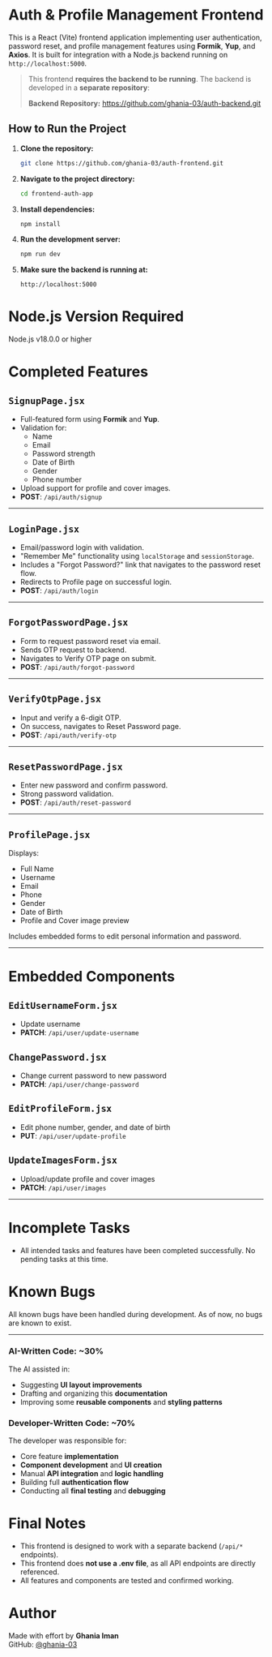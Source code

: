 # Auth & Profile Management Frontend

This is a React (Vite) frontend application implementing user authentication, password reset, and profile management features using **Formik**, **Yup**, and **Axios**. It is built for integration with a Node.js backend running on `http://localhost:5000`.

>  This frontend **requires the backend to be running**. The backend is developed in a **separate repository**:
>
>  **Backend Repository:** https://github.com/ghania-03/auth-backend.git

## How to Run the Project

1. **Clone the repository:**

   ```bash
   git clone https://github.com/ghania-03/auth-frontend.git
2. **Navigate to the project directory:**

    ```bash
    cd frontend-auth-app
3. **Install dependencies:**

    ```bash
    npm install
4. **Run the development server:**

    ```bash
    npm run dev
5. **Make sure the backend is running at:**

    ```arduino
    http://localhost:5000
# Node.js Version Required
  Node.js v18.0.0 or higher
# Completed Features

## `SignupPage.jsx`
- Full-featured form using **Formik** and **Yup**.
- Validation for:
  - Name
  - Email
  - Password strength
  - Date of Birth
  - Gender
  - Phone number
- Upload support for profile and cover images.
- **POST**: `/api/auth/signup`

---

## `LoginPage.jsx`
- Email/password login with validation.
- "Remember Me" functionality using `localStorage` and `sessionStorage`.
- Includes a "Forgot Password?" link that navigates to the password reset flow.
- Redirects to Profile page on successful login.
- **POST**: `/api/auth/login`

---

## `ForgotPasswordPage.jsx`
- Form to request password reset via email.
- Sends OTP request to backend.
- Navigates to Verify OTP page on submit.
- **POST**: `/api/auth/forgot-password`

---

## `VerifyOtpPage.jsx`
- Input and verify a 6-digit OTP.
- On success, navigates to Reset Password page.
- **POST**: `/api/auth/verify-otp`

---

## `ResetPasswordPage.jsx`
- Enter new password and confirm password.
- Strong password validation.
- **POST**: `/api/auth/reset-password`

---

## `ProfilePage.jsx`

Displays:
- Full Name  
- Username  
- Email  
- Phone  
- Gender  
- Date of Birth  
- Profile and Cover image preview  

Includes embedded forms to edit personal information and password.

---

# Embedded Components

## `EditUsernameForm.jsx`
- Update username  
- **PATCH**: `/api/user/update-username`

## `ChangePassword.jsx`
- Change current password to new password  
- **PATCH**: `/api/user/change-password`

## `EditProfileForm.jsx`
- Edit phone number, gender, and date of birth  
- **PUT**: `/api/user/update-profile`

## `UpdateImagesForm.jsx`
- Upload/update profile and cover images  
- **PATCH**: `/api/user/images`

---
# Incomplete Tasks
- All intended tasks and features have been completed successfully. No pending tasks at this time.
  
# Known Bugs
All known bugs have been handled during development. As of now, no bugs are known to exist.

---
### AI-Written Code: ~30%
The AI assisted in:

- Suggesting **UI layout improvements**
- Drafting and organizing this **documentation**
- Improving some **reusable components** and **styling patterns**

### Developer-Written Code: ~70%
The developer was responsible for:

- Core feature **implementation**
- **Component development** and **UI creation**
- Manual **API integration** and **logic handling**
- Building full **authentication flow**
- Conducting all **final testing** and **debugging**

# Final Notes

- This frontend is designed to work with a separate backend (`/api/*` endpoints).
- This frontend does **not use a .env file**, as all API endpoints are directly referenced.
- All features and components are tested and confirmed working.

# Author

Made with effort by **Ghania Iman**  
GitHub: [@ghania-03](https://github.com/ghania-03)
